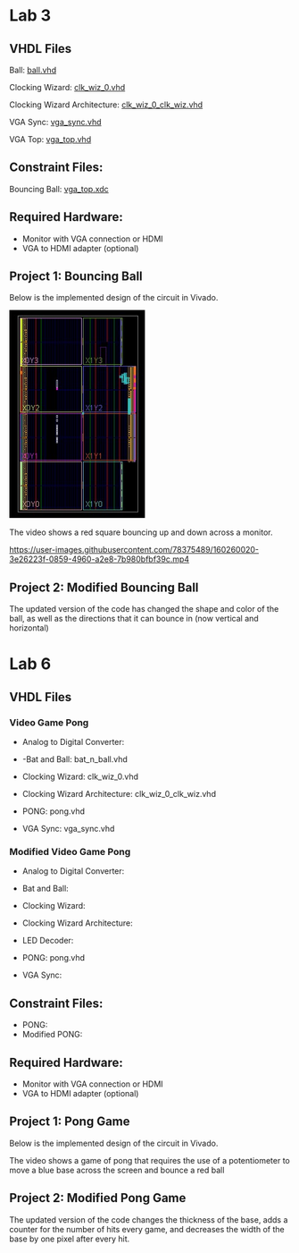 # Lab 3

## VHDL Files
Ball: [ball.vhd](https://github.com/andrewshamis/CPE-487/blob/main/Homework_5/ball.vhd)

Clocking Wizard: [clk_wiz_0.vhd](https://github.com/andrewshamis/CPE-487/blob/main/Homework_5/clk_wiz_0.vhd)

Clocking Wizard Architecture: [clk_wiz_0_clk_wiz.vhd](https://github.com/andrewshamis/CPE-487/blob/main/Homework_5/clk_wiz_0_clk_wiz.vhd)

VGA Sync: [vga_sync.vhd](https://github.com/andrewshamis/CPE-487/blob/main/Homework_5/vga_sync.vhd)

VGA Top: [vga_top.vhd](https://github.com/andrewshamis/CPE-487/blob/main/Homework_5/vga_top.vhd)


## Constraint Files:
Bouncing Ball: [vga_top.xdc](https://github.com/andrewshamis/CPE-487/blob/main/Homework_5/vga_top.xdc)

## Required Hardware:
- Monitor with VGA connection or HDMI
- VGA to HDMI adapter (optional)

## Project 1: Bouncing Ball

Below is the implemented design of the circuit in Vivado.

![Implemented Design](https://github.com/andrewshamis/CPE-487/blob/main/Homework_5/Implemented_Design.jpg)

The video shows a red square bouncing up and down across a monitor.

https://user-images.githubusercontent.com/78375489/160260020-3e26223f-0859-4960-a2e8-7b980bfbf39c.mp4

## Project 2: Modified Bouncing Ball

The updated version of the code has changed the shape and color of the ball, as well as the directions that it can bounce in (now vertical and horizontal)

# Lab 6

## VHDL Files

### Video Game Pong

- Analog to Digital Converter:

- -Bat and Ball: bat_n_ball.vhd

- Clocking Wizard: clk_wiz_0.vhd

- Clocking Wizard Architecture: clk_wiz_0_clk_wiz.vhd

- PONG: pong.vhd

- VGA Sync: vga_sync.vhd


### Modified Video Game Pong

- Analog to Digital Converter:

- Bat and Ball:

- Clocking Wizard:

- Clocking Wizard Architecture:

- LED Decoder:

- PONG: pong.vhd

- VGA Sync:


## Constraint Files:
- PONG: 
- Modified PONG:

## Required Hardware:
- Monitor with VGA connection or HDMI
- VGA to HDMI adapter (optional)

## Project 1: Pong Game

Below is the implemented design of the circuit in Vivado.

The video shows a game of pong that requires the use of a potentiometer to move a blue base across the screen and bounce a red ball

## Project 2: Modified Pong Game

The updated version of the code changes the thickness of the base, adds a counter for the number of hits every game, and decreases the width of the base by one pixel after every hit.



  
